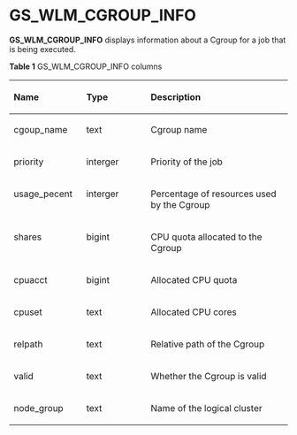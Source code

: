 # GS\_WLM\_CGROUP\_INFO<a name="EN-US_TOPIC_0289900833"></a>

**GS\_WLM\_CGROUP\_INFO**  displays information about a Cgroup for a job that is being executed.

**Table  1**  GS\_WLM\_CGROUP\_INFO columns

<a name="table1890982764520"></a>
<table><thead align="left"><tr id="row1094912711450"><th class="cellrowborder" valign="top" width="26.090000000000003%" id="mcps1.2.4.1.1"><p id="p4949027124515"><a name="p4949027124515"></a><a name="p4949027124515"></a>Name</p>
</th>
<th class="cellrowborder" valign="top" width="23.11%" id="mcps1.2.4.1.2"><p id="p1949927124516"><a name="p1949927124516"></a><a name="p1949927124516"></a>Type</p>
</th>
<th class="cellrowborder" valign="top" width="50.8%" id="mcps1.2.4.1.3"><p id="p17949172784516"><a name="p17949172784516"></a><a name="p17949172784516"></a>Description</p>
</th>
</tr>
</thead>
<tbody><tr id="row994912273453"><td class="cellrowborder" valign="top" width="26.090000000000003%" headers="mcps1.2.4.1.1 "><p id="p1394982704511"><a name="p1394982704511"></a><a name="p1394982704511"></a>cgoup_name</p>
</td>
<td class="cellrowborder" valign="top" width="23.11%" headers="mcps1.2.4.1.2 "><p id="p1594912274452"><a name="p1594912274452"></a><a name="p1594912274452"></a>text</p>
</td>
<td class="cellrowborder" valign="top" width="50.8%" headers="mcps1.2.4.1.3 "><p id="p09491827104511"><a name="p09491827104511"></a><a name="p09491827104511"></a>Cgroup name</p>
</td>
</tr>
<tr id="row17949527164513"><td class="cellrowborder" valign="top" width="26.090000000000003%" headers="mcps1.2.4.1.1 "><p id="p17949102719450"><a name="p17949102719450"></a><a name="p17949102719450"></a>priority</p>
</td>
<td class="cellrowborder" valign="top" width="23.11%" headers="mcps1.2.4.1.2 "><p id="p69501627164516"><a name="p69501627164516"></a><a name="p69501627164516"></a>interger</p>
</td>
<td class="cellrowborder" valign="top" width="50.8%" headers="mcps1.2.4.1.3 "><p id="p69501327184513"><a name="p69501327184513"></a><a name="p69501327184513"></a>Priority of the job</p>
</td>
</tr>
<tr id="row1795072794515"><td class="cellrowborder" valign="top" width="26.090000000000003%" headers="mcps1.2.4.1.1 "><p id="p2095012716454"><a name="p2095012716454"></a><a name="p2095012716454"></a>usage_pecent</p>
</td>
<td class="cellrowborder" valign="top" width="23.11%" headers="mcps1.2.4.1.2 "><p id="p179500279454"><a name="p179500279454"></a><a name="p179500279454"></a>interger</p>
</td>
<td class="cellrowborder" valign="top" width="50.8%" headers="mcps1.2.4.1.3 "><p id="p795052716452"><a name="p795052716452"></a><a name="p795052716452"></a>Percentage of resources used by the Cgroup</p>
</td>
</tr>
<tr id="row595012279452"><td class="cellrowborder" valign="top" width="26.090000000000003%" headers="mcps1.2.4.1.1 "><p id="p2950162754517"><a name="p2950162754517"></a><a name="p2950162754517"></a>shares</p>
</td>
<td class="cellrowborder" valign="top" width="23.11%" headers="mcps1.2.4.1.2 "><p id="p7950172734518"><a name="p7950172734518"></a><a name="p7950172734518"></a>bigint</p>
</td>
<td class="cellrowborder" valign="top" width="50.8%" headers="mcps1.2.4.1.3 "><p id="p1495042774518"><a name="p1495042774518"></a><a name="p1495042774518"></a>CPU quota allocated to the Cgroup</p>
</td>
</tr>
<tr id="row1950927134512"><td class="cellrowborder" valign="top" width="26.090000000000003%" headers="mcps1.2.4.1.1 "><p id="p995018273452"><a name="p995018273452"></a><a name="p995018273452"></a>cpuacct</p>
</td>
<td class="cellrowborder" valign="top" width="23.11%" headers="mcps1.2.4.1.2 "><p id="p095072710456"><a name="p095072710456"></a><a name="p095072710456"></a>bigint</p>
</td>
<td class="cellrowborder" valign="top" width="50.8%" headers="mcps1.2.4.1.3 "><p id="p1695072734518"><a name="p1695072734518"></a><a name="p1695072734518"></a>Allocated CPU quota</p>
</td>
</tr>
<tr id="row2950192713459"><td class="cellrowborder" valign="top" width="26.090000000000003%" headers="mcps1.2.4.1.1 "><p id="p17950142764511"><a name="p17950142764511"></a><a name="p17950142764511"></a>cpuset</p>
</td>
<td class="cellrowborder" valign="top" width="23.11%" headers="mcps1.2.4.1.2 "><p id="p295022714520"><a name="p295022714520"></a><a name="p295022714520"></a>text</p>
</td>
<td class="cellrowborder" valign="top" width="50.8%" headers="mcps1.2.4.1.3 "><p id="p395019279458"><a name="p395019279458"></a><a name="p395019279458"></a>Allocated CPU cores</p>
</td>
</tr>
<tr id="row1495042718451"><td class="cellrowborder" valign="top" width="26.090000000000003%" headers="mcps1.2.4.1.1 "><p id="p2950827104513"><a name="p2950827104513"></a><a name="p2950827104513"></a>relpath</p>
</td>
<td class="cellrowborder" valign="top" width="23.11%" headers="mcps1.2.4.1.2 "><p id="p10950152716459"><a name="p10950152716459"></a><a name="p10950152716459"></a>text</p>
</td>
<td class="cellrowborder" valign="top" width="50.8%" headers="mcps1.2.4.1.3 "><p id="p2950142774517"><a name="p2950142774517"></a><a name="p2950142774517"></a>Relative path of the Cgroup</p>
</td>
</tr>
<tr id="row119500273457"><td class="cellrowborder" valign="top" width="26.090000000000003%" headers="mcps1.2.4.1.1 "><p id="p12950727164519"><a name="p12950727164519"></a><a name="p12950727164519"></a>valid</p>
</td>
<td class="cellrowborder" valign="top" width="23.11%" headers="mcps1.2.4.1.2 "><p id="p3950152764513"><a name="p3950152764513"></a><a name="p3950152764513"></a>text</p>
</td>
<td class="cellrowborder" valign="top" width="50.8%" headers="mcps1.2.4.1.3 "><p id="p209505274453"><a name="p209505274453"></a><a name="p209505274453"></a>Whether the Cgroup is valid</p>
</td>
</tr>
<tr id="row12950142719457"><td class="cellrowborder" valign="top" width="26.090000000000003%" headers="mcps1.2.4.1.1 "><p id="p1495032704516"><a name="p1495032704516"></a><a name="p1495032704516"></a>node_group</p>
</td>
<td class="cellrowborder" valign="top" width="23.11%" headers="mcps1.2.4.1.2 "><p id="p1395014272450"><a name="p1395014272450"></a><a name="p1395014272450"></a>text</p>
</td>
<td class="cellrowborder" valign="top" width="50.8%" headers="mcps1.2.4.1.3 "><p id="p18950327124517"><a name="p18950327124517"></a><a name="p18950327124517"></a>Name of the logical cluster</p>
</td>
</tr>
</tbody>
</table>

